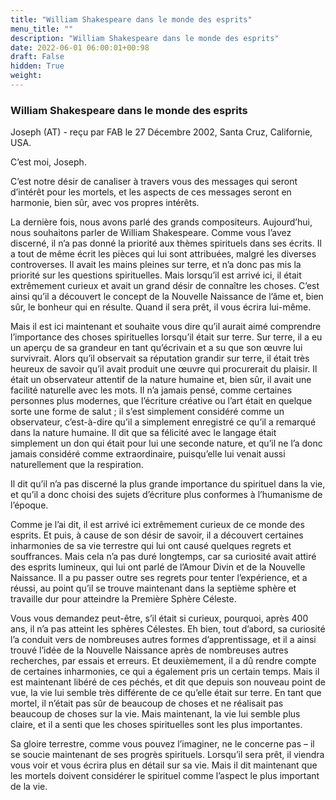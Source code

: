 ```yaml
---
title: "William Shakespeare dans le monde des esprits"
menu_title: ""
description: "William Shakespeare dans le monde des esprits"
date: 2022-06-01 06:00:01+00:98
draft: False
hidden: True
weight:
---
```

### William Shakespeare dans le monde des esprits

Joseph (AT) - reçu par FAB le 27 Décembre 2002, Santa Cruz, Californie, USA.

C’est moi, Joseph.

C’est notre désir de canaliser à travers vous des messages qui seront d’intérêt pour les mortels, et les aspects de ces messages seront en harmonie, bien sûr, avec vos propres intérêts.

La dernière fois, nous avons parlé des grands compositeurs. Aujourd’hui, nous souhaitons parler de William Shakespeare. Comme vous l’avez discerné, il n’a pas donné la priorité aux thèmes spirituels dans ses écrits. Il a tout de même écrit les pièces qui lui sont attribuées, malgré les diverses controverses. Il avait les mains pleines sur terre, et n’a donc pas mis la priorité sur les questions spirituelles. Mais lorsqu’il est arrivé ici, il était extrêmement curieux et avait un grand désir de connaître les choses. C’est ainsi qu’il a découvert le concept de la Nouvelle Naissance de l’âme et, bien sûr, le bonheur qui en résulte. Quand il sera prêt, il vous écrira lui-même.

Mais il est ici maintenant et souhaite vous dire qu’il aurait aimé comprendre l’importance des choses spirituelles lorsqu’il était sur terre. Sur terre, il a eu un aperçu de sa grandeur en tant qu’écrivain et a su que son œuvre lui survivrait. Alors qu’il observait sa réputation grandir sur terre, il était très heureux de savoir qu’il avait produit une œuvre qui procurerait du plaisir. Il était un observateur attentif de la nature humaine et, bien sûr, il avait une facilité naturelle avec les mots. Il n’a jamais pensé, comme certaines personnes plus modernes, que l’écriture créative ou l’art était en quelque sorte une forme de salut ; il s’est simplement considéré comme un observateur, c’est-à-dire qu’il a simplement enregistré ce qu’il a remarqué dans la nature humaine. Il dit que sa félicité avec le langage était simplement un don qui était pour lui une seconde nature, et qu’il ne l’a donc jamais considéré comme extraordinaire, puisqu’elle lui venait aussi naturellement que la respiration.

Il dit qu’il n’a pas discerné la plus grande importance du spirituel dans la vie, et qu’il a donc choisi des sujets d’écriture plus conformes à l’humanisme de l’époque.

Comme je l’ai dit, il est arrivé ici extrêmement curieux de ce monde des esprits. Et puis, à cause de son désir de savoir, il a découvert certaines inharmonies de sa vie terrestre qui lui ont causé quelques regrets et souffrances. Mais cela n’a pas duré longtemps, car sa curiosité avait attiré des esprits lumineux, qui lui ont parlé de l’Amour Divin et de la Nouvelle Naissance. Il a pu passer outre ses regrets pour tenter l’expérience, et a réussi, au point qu’il se trouve maintenant dans la septième sphère et travaille dur pour atteindre la Première Sphère Céleste.

Vous vous demandez peut-être, s’il était si curieux, pourquoi, après 400 ans, il n’a pas atteint les sphères Célestes. Eh bien, tout d’abord, sa curiosité l’a conduit vers de nombreuses autres formes d’apprentissage, et il a ainsi trouvé l’idée de la Nouvelle Naissance après de nombreuses autres recherches, par essais et erreurs. Et deuxièmement, il a dû rendre compte de certaines inharmonies, ce qui a également pris un certain temps. Mais il est maintenant libéré de ces péchés, et dit que depuis son nouveau point de vue, la vie lui semble très différente de ce qu’elle était sur terre. En tant que mortel, il n’était pas sûr de beaucoup de choses et ne réalisait pas beaucoup de choses sur la vie. Mais maintenant, la vie lui semble plus claire, et il a senti que les choses spirituelles sont les plus importantes.

Sa gloire terrestre, comme vous pouvez l’imaginer, ne le concerne pas – il se soucie maintenant de ses progrès spirituels. Lorsqu’il sera prêt, il viendra vous voir et vous écrira plus en détail sur sa vie. Mais il dit maintenant que les mortels doivent considérer le spirituel comme l’aspect le plus important de la vie.
